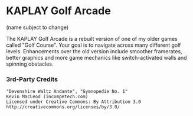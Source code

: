 # KAPLAY Golf Arcade

(name subject to change)

The KAPLAY Golf Arcade is a rebuilt version of one of my older games called "Golf Course". Your goal is to navigate across many different golf levels. Enhancements over the old version include smoother framerates, better graphics and more game mechanics like switch-activated walls and spinning obstacles.

### 3rd-Party Credits

```
"Devonshire Waltz Andante", "Gymnopedie No. 1"
Kevin MacLeod (incompetech.com)
Licensed under Creative Commons: By Attribution 3.0
http://creativecommons.org/licenses/by/3.0/
```
